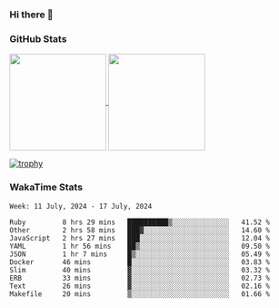 ### Hi there 👋

### GitHub Stats

<a href="https://github.com/anuraghazra/github-readme-stats">
  <img align="center" height="170px" src="https://github-readme-stats.vercel.app/api/top-langs/?username=tksfjt1024&layout=compact&count_private=true&show_icons=true&show_icons=true&theme=graywhite" />
</a>
<a href="https://github.com/anuraghazra/github-readme-stats">
  <img align="center" height="170px" src="https://github-readme-stats.vercel.app/api?username=tksfjt1024&count_private=true&show_icons=true&show_icons=true&theme=graywhite" />
</a>

[![trophy](https://github-profile-trophy.vercel.app/?username=tksfjt1024)](https://github.com/ryo-ma/github-profile-trophy)

### WakaTime Stats

<!--START_SECTION:waka-->
```text
Week: 11 July, 2024 - 17 July, 2024

Ruby         8 hrs 29 mins   ██████████▒░░░░░░░░░░░░░░   41.52 % 
Other        2 hrs 58 mins   ███▓░░░░░░░░░░░░░░░░░░░░░   14.60 % 
JavaScript   2 hrs 27 mins   ███░░░░░░░░░░░░░░░░░░░░░░   12.04 % 
YAML         1 hr 56 mins    ██▒░░░░░░░░░░░░░░░░░░░░░░   09.50 % 
JSON         1 hr 7 mins     █▒░░░░░░░░░░░░░░░░░░░░░░░   05.49 % 
Docker       46 mins         █░░░░░░░░░░░░░░░░░░░░░░░░   03.83 % 
Slim         40 mins         ▓░░░░░░░░░░░░░░░░░░░░░░░░   03.32 % 
ERB          33 mins         ▓░░░░░░░░░░░░░░░░░░░░░░░░   02.73 % 
Text         26 mins         ▓░░░░░░░░░░░░░░░░░░░░░░░░   02.16 % 
Makefile     20 mins         ▒░░░░░░░░░░░░░░░░░░░░░░░░   01.66 % 
```
<!--END_SECTION:waka-->
